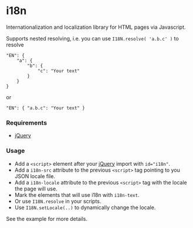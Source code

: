 i18n
====

Internationalization and localization library for HTML pages via Javascript.

Supports nested resolving, i.e. you can use `I18N.resolve( 'a.b.c' )` to resolve 

``` 
"EN": {
    "a": {
        "b": {
            "c": "Your text"
        }
    }
}
```
or
```
"EN": { "a.b.c": "Your text" } 
```

### Requirements

- [jQuery]

### Usage

- Add a `<script>` element after your [jQuery] import with `id="i18n"`.
- Add a `i18n-src` attribute to the previous `<script>` tag pointing to you JSON locale file.
- Add a `i18n-locale` attribute to the previous `<script>` tag with the locale the page will use.
- Mark the elements that will use i18n with `i18n-text`.
- Or use `I18N.resolve` in your scripts.
- Use `I18N.setLocale(..)` to dynamically change the locale.

See the example for more details.

[jQuery]:http://jquery.com